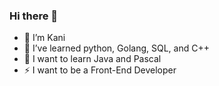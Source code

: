 ### Hi there 👋

- 🤔 I’m Kani
- 🌱 I’ve learned python, Golang, SQL, and C++
- 💬 I want to learn Java and Pascal
- ⚡ I want to be a Front-End Developer
